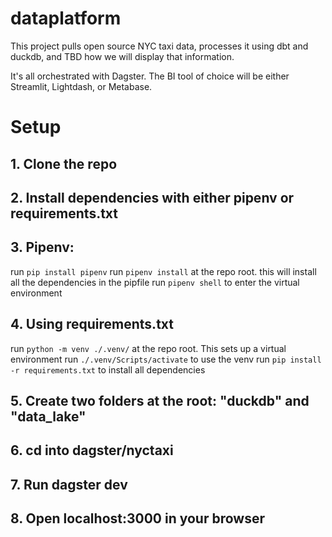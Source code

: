 # dataplatform

This project pulls open source NYC taxi data, processes it using dbt and duckdb, and TBD how we will display that information.

It's all orchestrated with Dagster. The BI tool of choice will be either Streamlit, Lightdash, or Metabase.

# Setup

## 1. Clone the repo
## 2. Install dependencies with either pipenv or requirements.txt
## 3. Pipenv:
run `pip install pipenv`
run `pipenv install` at the repo root. this will install all the dependencies in the pipfile
run `pipenv shell` to enter the virtual environment
## 4. Using requirements.txt
run `python -m venv ./.venv/` at the repo root. This sets up a virtual environment
run `./.venv/Scripts/activate` to use the venv
run `pip install -r requirements.txt` to install all dependencies
## 5. Create two folders at the root: "duckdb" and "data_lake"
## 6. cd into dagster/nyctaxi
## 7. Run dagster dev
## 8. Open localhost:3000 in your browser


